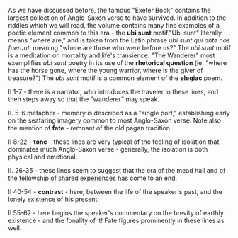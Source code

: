As we have discussed before, the famous &quot;Exeter Book&quot; contains the largest collection of Anglo-Saxon verse to have survived. In addition to the riddles which we will read, the volume contains many fine examples of a poetic element common to this era - the **ubi sunt** motif.&quot;Ubi sunt&quot; literally means &quot;where are,&quot; and is taken from the Latin phrase _ubi sunt qui ante nos fuerunt_, meaning &quot;where are those who were before us?&quot; The _ubi sunt_ motif is a meditation on mortality and life&#39;s transience. &quot;The Wanderer&quot; most exemplifies _ubi sunt_ poetry in its use of the **rhetorical question** (ie. &quot;where has the horse gone, where the young warrior, where is the giver of treasure?&quot;) The _ubi sunt_ motif is a common element of the **elegiac** poem.

II 1-7 - there is a narrator, who introduces the traveler in these lines, and then steps away so that the &quot;wanderer&quot; may speak.

II. 5-6 metaphor - memory is described as a &quot;single port,&quot; establishing early on the seafaring imagery common to most Anglo-Saxon verse. Note also the mention of **fate** - remnant of the old pagan tradition.

II 8-22 - **tone** - these lines are very typical of the feeling of isolation that dominates much Anglo-Saxon verse - generally, the isolation is both physical and emotional.

II. 26-35 - these lines seem to suggest that the era of the mead hall and of the fellowship of shared experiences has come to an end.

II 40-54 - **contrast** - here, between the life of the speaker&#39;s past, and the lonely existence of his present.

II 55-62 - here begins the speaker&#39;s commentary on the brevity of earthly existence - and the fonality of it! Fate figures prominently in these lines as well.